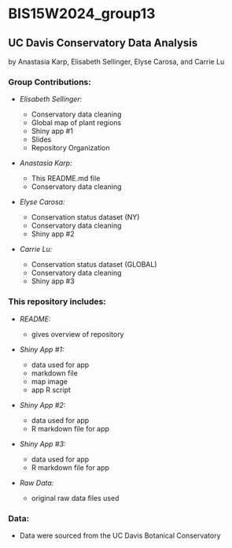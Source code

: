 # BIS15W2024_group13  
## UC Davis Conservatory Data Analysis  
by Anastasia Karp, Elisabeth Sellinger, Elyse Carosa, and Carrie Lu  


### Group Contributions:  
- *Elisabeth Sellinger:*  
  - Conservatory data cleaning
  - Global map of plant regions  
  - Shiny app #1
  - Slides
  - Repository Organization
  
- *Anastasia Karp:*  
  - This README.md file  
  - Conservatory data cleaning
  
- *Elyse Carosa:*  
  - Conservation status dataset (NY)
  - Conservatory data cleaning  
  - Shiny app #2

- *Carrie Lu:*  
  - Conservation status dataset (GLOBAL)
  - Conservatory data cleaning  
  - Shiny app #3


### This repository includes:  
- *README:*  
  - gives overview of repository  
  
- *Shiny App #1:*  
  - data used for app
  - markdown file
  - map image
  - app R script
  
- *Shiny App #2:*  
  - data used for app
  - R markdown file for app  

- *Shiny App #3:*  
  - data used for app
  - R markdown file for app
  
- *Raw Data:*
  - original raw data files used
   
### Data:
- Data were sourced from the UC Davis Botanical Conservatory
